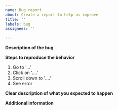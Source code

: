 ```yaml
---
name: Bug report
about: Create a report to help us improve
title: ''
labels: bug
assignees: ''

---
```


**Description of the bug**


**Steps to reproduce the behavior**
1. Go to '...'
2. Click on '....'
3. Scroll down to '....'
4. See error

**Clear description of what you expected to happen**

**Additional information**
